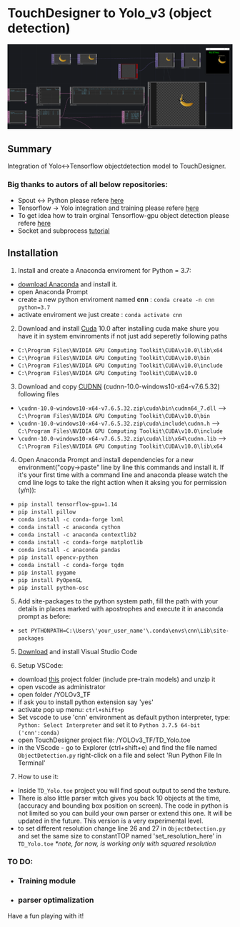 # TouchDesigner to Yolo_v3 (object detection)
![GitHub Logo](https://github.com/furmanlukasz/TouchDesigner_YOLOv3/blob/master/td_yolo.PNG)
 
## Summary 
Integration of Yolo<->Tensorflow objectdetection model to TouchDesigner.
### Big thanks to autors of all below repositories:   
* Spout <-> Python   please refere [here](https://github.com/spiraltechnica/Spout-for-Python) 
* Tensorflow -> Yolo integration and training please refere [here](https://github.com/wizyoung/YOLOv3_TensorFlow)
* To get idea how to train orginal Tensorflow-gpu object detection please refere [here](https://github.com/EdjeElectronics/TensorFlow-Object-Detection-API-Tutorial-Train-Multiple-Objects-Windows-10)
* Socket and subprocess [tutorial](https://matthewragan.com/2019/08/14/touchdesigner-python-and-the-subprocess-module/?fbclid=IwAR3Jg4byLlK7_PwDKc1DTQalAYUBrLykMM_6rXGNjeoi17CC5PExHmlZwWU)


## Installation 

1. Install and create a Anaconda enviroment for Python = 3.7:

- [download Anaconda](https://www.anaconda.com/distribution/?gclid=EAIaIQobChMIk8aHlZaQ5gIVyKQYCh3aGgmgEAAYASAAEgLAp_D_BwE) and install it.
- open Anaconda Prompt 
- create a new python enviroment named __cnn__ :
  `conda create -n cnn python=3.7`
- activate enviroment we just create : `conda activate cnn`
2. Download and install [Cuda](https://developer.nvidia.com/cuda-10.0-download-archive) 10.0 after installing cuda make shure you have it in system envinroments if not just add seperetly following paths 
- `C:\Program Files\NVIDIA GPU Computing Toolkit\CUDA\v10.0\lib\x64`
- `C:\Program Files\NVIDIA GPU Computing Toolkit\CUDA\v10.0\bin`
- `C:\Program Files\NVIDIA GPU Computing Toolkit\CUDA\v10.0\include` 
- `C:\Program Files\NVIDIA GPU Computing Toolkit\CUDA\v10.0` 
3. Download and copy [CUDNN](https://developer.nvidia.com/compute/machine-learning/cudnn/secure/7.6.5.32/Production/10.0_20191031/cudnn-10.0-windows10-x64-v7.6.5.32.zip) (cudnn-10.0-windows10-x64-v7.6.5.32) following files     
- `\cudnn-10.0-windows10-x64-v7.6.5.32.zip\cuda\bin\cudnn64_7.dll` --> `C:\Program Files\NVIDIA GPU Computing Toolkit\CUDA\v10.0\bin`
- `\cudnn-10.0-windows10-x64-v7.6.5.32.zip\cuda\include\cudnn.h` --> `C:\Program Files\NVIDIA GPU Computing Toolkit\CUDA\v10.0\include`
- `\cudnn-10.0-windows10-x64-v7.6.5.32.zip\cuda\lib\x64\cudnn.lib` --> `C:\Program Files\NVIDIA GPU Computing Toolkit\CUDA\v10.0\lib\x64`

4. Open Anaconda Prompt and install dependencies for a new environment("copy->paste" line by line this commands and install it. If it's your first time with a command line and anaconda please watch the cmd line logs to take the right action when it aksing you for permission (y/n)):
- `pip install tensorflow-gpu=1.14`
- `pip install pillow`
- `conda install -c conda-forge lxml`
- `conda install -c anaconda cython`
- `conda install -c anaconda contextlib2`
- `conda install -c conda-forge matplotlib`
- `conda install -c anaconda pandas`
- `pip install opencv-python`
- `conda install -c conda-forge tqdm`
- `pip install pygame`
- `pip install PyOpenGL`
- `pip install python-osc`

5. Add site-packages to the python system path, fill the path with your details in places marked with apostrophes and execute it in anaconda prompt as before: 
- `set PYTHONPATH=C:\Users\'your_user_name'\.conda\envs\cnn\Lib\site-packages` 
5. [Download](https://code.visualstudio.com/) and install Visual Studio Code

6. Setup VSCode:
- download [this](https://drive.google.com/open?id=1aBPk3tAOk6WPLBuQ61MZAV0ajvuwIEQA) project folder (include pre-train models) and unzip it 
- open vscode as administrator
- open folder /YOLOv3_TF
- if ask you to install python extension say 'yes'
- activate pop up menu:  `ctrl+shift+p` 
- Set vscode to use 'cnn' environment as default python interpreter, type: `Python: Select Interpreter` and set it to `Python 3.7.5 64-bit ('cnn':conda) `
- open TouchDesigner project file: /YOLOv3_TF/TD_Yolo.toe
- in the VScode - go to Explorer (ctrl+shift+e) and find the file named `ObjectDetection.py` right-click on a file and select 'Run Python File In Terminal'

7. How to use it: 
* Inside `TD_Yolo.toe` project you will find spout output to send the texture. 
* There is also little parser witch gives you back 10 objects at the time,(accuracy and bounding box position on screen). The code in python is not limited so you can build your own parser or extend this one. It will be updated in the future. This version is a very experimental level.    
* to set different resolution change line 26 and 27 in `ObjectDetection.py` and set the same size to constantTOP named 'set_resolution_here' in `TD_Yolo.toe` _*note, for now, is working only with squared resolution_

### TO DO:

* ### Training module
* ### parser optimalization 


Have a fun playing with it! 
